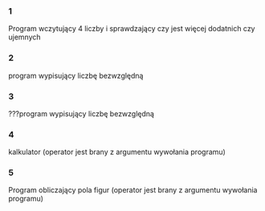 ### 1 
Program wczytujący 4 liczby i sprawdzający czy jest więcej dodatnich czy ujemnych
### 2
program wypisujący liczbę bezwzględną
### 3 
???program wypisujący liczbę bezwzględną
### 4 
kalkulator (operator jest brany z argumentu wywołania programu)
### 5
Program obliczający pola figur (operator jest brany z argumentu wywołania programu)